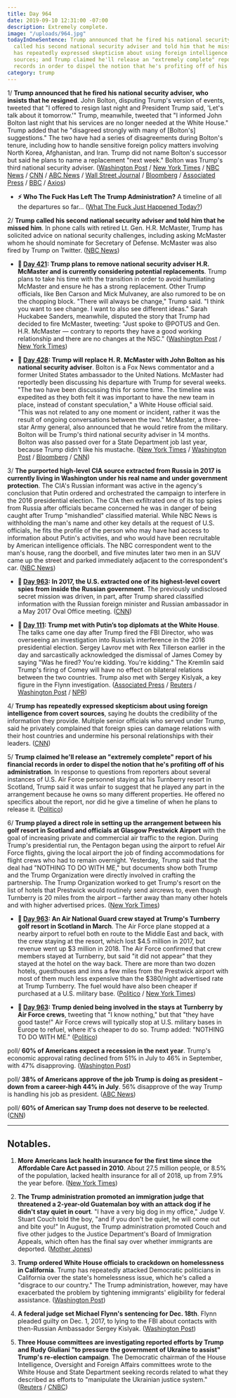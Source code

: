 ```yaml
---
title: Day 964
date: 2019-09-10 12:31:00 -07:00
description: Extremely complete.
image: "/uploads/964.jpg"
todayInOneSentence: Trump announced that he fired his national security adviser; Trump
  called his second national security adviser and told him that he missed him; Trump
  has repeatedly expressed skepticism about using foreign intelligence from covert
  sources; and Trump claimed he'll release an "extremely complete" report of his financial
  records in order to dispel the notion that he's profiting off of his administration.
category: trump
---
```


1/ **Trump announced that he fired his national security adviser, who insists that he resigned**. John Bolton, disputing Trump's version of events, tweeted that "I offered to resign last night and President Trump said, 'Let's talk about it tomorrow.'" Trump, meanwhile, tweeted that "I informed John Bolton last night that his services are no longer needed at the White House." Trump added that he "disagreed strongly with many of \[Bolton's\] suggestions." The two have had a series of disagreements during Bolton's tenure, including how to handle sensitive foreign policy matters involving North Korea, Afghanistan, and Iran. Trump did not name Bolton's successor but said he plans to name a replacement "next week." Bolton was Trump's third national security adviser. ([Washington Post](https://www.washingtonpost.com/politics/trump-fires-bolton-as-national-security-adviser-saying-he-disagreed-strongly-with-many-of-his-suggestions/2019/09/10/13409e2c-d3b9-11e9-9610-fb56c5522e1c_story.html) / [New York Times](https://www.nytimes.com/2019/09/10/us/politics/john-bolton-national-security-adviser-trump.html) / [NBC News](https://www.nbcnews.com/politics/donald-trump/trump-fires-national-security-adviser-john-bolton-n1051986) / [CNN](https://www.cnn.com/2019/09/10/politics/trump-john-bolton-out/) / [ABC News](https://abcnews.go.com/Politics/trump-fires-national-security-adviser-john-bolton/story?id=65512257) / [Wall Street Journal](https://www.wsj.com/articles/trump-says-john-bolton-is-leaving-white-house-11568131727) / [Bloomberg](https://www.bloomberg.com/news/articles/2019-09-10/trump-fires-bolton-as-top-security-adviser-citing-disagreements) / [Associated Press](https://apnews.com/788d664afbfd4565805dc1c0de8d4ffb) / [BBC](https://www.bbc.com/news/world-us-canada-49655279) / [Axios](https://www.axios.com/john-bolton-fired-donald-trump-tweet-a69a3771-2a62-4b15-a643-76f38d0614fb.html))

* **⚡️ Who The Fuck Has Left The Trump Administration?** A timeline of all the departures so far... ([What The Fuck Just Happened Today?](https://talk.whatthefuckjusthappenedtoday.com/t/who-the-fuck-has-left-the-trump-administration/908))

2/ **Trump called his second national security adviser and told him that he missed him**. In phone calls with retired Lt. Gen. H.R. McMaster, Trump has solicited advice on national security challenges, including asking McMaster whom he should nominate for Secretary of Defense. McMaster was also fired by Trump on Twitter. ([NBC News](https://www.nbcnews.com/politics/national-security/frustration-bolton-mounted-trump-reached-out-ex-adviser-mcmaster-n1051996))

* **📌 [Day 421](https://whatthefuckjusthappenedtoday.com/2018/03/16/day-421/#1-trump-plans-to-remove-national-sec): Trump plans to remove national security adviser H.R. McMaster and is currently considering potential replacements**. Trump plans to take his time with the transition in order to avoid humiliating McMaster and ensure he has a strong replacement. Other Trump officials, like Ben Carson and Mick Mulvaney, are also rumored to be on the chopping block. "There will always be change," Trump said. "I think you want to see change. I want to also see different ideas." Sarah Huckabee Sanders, meanwhile, disputed the story that Trump had decided to fire McMaster, tweeting: "Just spoke to @POTUS and Gen. H.R. McMaster — contrary to reports they have a good working relationship and there are no changes at the NSC." ([Washington Post](https://www.washingtonpost.com/politics/trump-decides-to-remove-national-security-adviser-and-others-may-follow/2018/03/15/fea2ebae-285c-11e8-bc72-077aa4dab9ef_story.html?utm_term=.aea9427e1773) / [New York Times](https://www.nytimes.com/2018/03/15/us/politics/trump-white-house-turnover.html))

* **📌 [Day 428](https://whatthefuckjusthappenedtoday.com/2018/03/23/day-428/#4-trump-will-replace-h-r-mcmaster-wi): Trump will replace H. R. McMaster with John Bolton as his national security adviser**. Bolton is a Fox News commentator and a former United States ambassador to the United Nations. McMaster had reportedly been discussing his departure with Trump for several weeks. "The two have been discussing this for some time. The timeline was expedited as they both felt it was important to have the new team in place, instead of constant speculation," a White House official said. "This was not related to any one moment or incident, rather it was the result of ongoing conversations between the two." McMaster, a three-star Army general, also announced that he would retire from the military. Bolton will be Trump's third national security adviser in 14 months. Bolton was also passed over for a State Department job last year, because Trump didn't like his mustache. ([New York Times](https://www.nytimes.com/2018/03/22/us/politics/hr-mcmaster-trump-bolton.html) / [Washington Post](https://www.washingtonpost.com/world/national-security/trump-names-former-ambassador-john-bolton-as-his-new-national-security-adviser/2018/03/22/aa1d19e6-2e20-11e8-8ad6-fbc50284fce8_story.html) / [Bloomberg](https://www.bloomberg.com/news/articles/2018-03-22/trump-replaces-mcmaster-with-bolton-as-national-security-adviser) / [CNN](https://www.cnn.com/2018/03/22/politics/trump-replace-national-security-adviser-mcmaster-bolton/index.html))

3/ **The purported high-level CIA source extracted from Russia in 2017 is currently living in Washington under his real name and under government protection**. The CIA's Russian informant was active in the agency's conclusion that Putin ordered and orchestrated the campaign to interfere in the 2016 presidential election. The CIA then exfiltrated one of its top spies from Russia after officials became concerned he was in danger of being caught after Trump "mishandled" classified material. While NBC News is withholding the man's name and other key details at the request of U.S. officials, he fits the profile of the person who may have had access to information about Putin's activities, and who would have been recruitable by American intelligence officials. The NBC correspondent went to the man's house, rang the doorbell, and five minutes later two men in an SUV came up the street and parked immediately adjacent to the correspondent's car. ([NBC News](https://www.nbcnews.com/news/us-news/possible-ex-russian-spy-cia-living-washington-area-n1051741))

* **📌 [Day 963](https://whatthefuckjusthappenedtoday.com/2019/09/09/day-963/#3-in-2017-the-u-s-extracted-one-of-i): In 2017, the U.S. extracted one of its highest-level covert spies from inside the Russian government**. The previously undisclosed secret mission was driven, in part, after Trump shared classified information with the Russian foreign minister and Russian ambassador in a May 2017 Oval Office meeting. ([CNN](https://www.cnn.com/2019/09/09/politics/russia-us-spy-extracted/index.html))

* **📌 [Day 111](https://whatthefuckjusthappenedtoday.com/2017/05/10/Day-111/#1-trump-met-with-putin%E2%80%99s-top-diploma): Trump met with Putin’s top diplomats at the White House**. The talks came one day after Trump fired the FBI Director, who was overseeing an investigation into Russia’s interference in the 2016 presidential election. Sergey Lavrov met with Rex Tillerson earlier in the day and sarcastically acknowledged the dismissal of James Comey by saying "Was he fired? You're kidding. You're kidding." The Kremlin said Trump's firing of Comey will have no effect on bilateral relations between the two countries. Trump also met with Sergey Kislyak, a key figure in the Flynn investigation. ([Associated Press](https://apnews.com/190c006d277c48f7954e472282a2436b/Official:-Trump-may-meet-top-Russian-diplomat-in-White-House) / [Reuters](https://www.reuters.com/article/us-usa-russia-idUSKBN1861V4) / [Washington Post](https://www.washingtonpost.com/world/national-security/trump-to-meet-top-russian-diplomat-at-the-white-house/2017/05/09/a32ccba6-3531-11e7-ab03-aa29f656f13e_story.html) / [NPR](http://www.npr.org/sections/thetwo-way/2017/05/10/527755991/trump-meets-with-russias-lavrov-at-the-white-house-today))

4/ **Trump has repeatedly expressed skepticism about using foreign intelligence from covert sources**, saying he doubts the credibility of the information they provide. Multiple senior officials who served under Trump, said he privately complained that foreign spies can damage relations with their host countries and undermine his personal relationships with their leaders. ([CNN](https://www.cnn.com/2019/09/10/politics/donald-trump-foreign-spies-skeptical/))

5/ **Trump claimed he'll release an "extremely complete" report of his financial records in order to dispel the notion that he's profiting off of his administration**. In response to questions from reporters about several instances of U.S. Air Force personnel staying at his Turnberry resort in Scotland, Trump said it was unfair to suggest that he played any part in the arrangement because he owns so many different properties. He offered no specifics about the report, nor did he give a timeline of when he plans to release it. ([Politico](https://www.politico.com/story/2019/09/09/trump-financial-information-1486965))

6/ **Trump played a direct role in setting up the arrangement between his golf resort in Scotland and officials at Glasgow Prestwick Airport** with the goal of increasing private and commercial air traffic to the region. During Trump's presidential run, the Pentagon began using the airport to refuel Air Force flights, giving the local airport the job of finding accommodations for flight crews who had to remain overnight. Yesterday, Trump said that the deal had "NOTHING TO DO WITH ME," but documents show both Trump and the Trump Organization were directly involved in crafting the partnership. The Trump Organization worked to get Trump's resort on the list of hotels that Prestwick would routinely send aircrews to, even though Turnberry is 20 miles from the airport – farther away than many other hotels and with higher advertised prices. ([New York Times](https://www.nytimes.com/2019/09/09/us/politics/trump-hotel-turnberry.html))

* **📌 [Day 963](https://whatthefuckjusthappenedtoday.com/2019/09/09/day-963/#1-an-air-national-guard-crew-stayed): An Air National Guard crew stayed at Trump's Turnberry golf resort in Scotland in March**. The Air Force plane stopped at a nearby airport to refuel both en route to the Middle East and back, with the crew staying at the resort, which lost $4.5 million in 2017, but revenue went up $3 million in 2018. The Air Force confirmed that crew members stayed at Turnberry, but said "it did not appear" that they stayed at the hotel on the way back. There are more than two dozen hotels, guesthouses and inns a few miles from the Prestwick airport with most of them much less expensive than the $380/night advertised rate at Trump Turnberry. The fuel would have also been cheaper if purchased at a U.S. military base. ([Politico](https://www.politico.com/story/2019/09/06/air-force-trump-scottish-retreat-1484337) / [New York Times](https://www.nytimes.com/2019/09/07/us/politics/military-stopover-trump-turnberry.html))

* **📌 [Day 963](https://whatthefuckjusthappenedtoday.com/2019/09/09/day-963/#2-trump-denied-being-involved-in-the): Trump denied being involved in the stays at Turnberry by Air Force crews**, tweeting that "I know nothing," but that "they have good taste!" Air Force crews will typically stop at U.S. military bases in Europe to refuel, where it's cheaper to do so. Trump added: "NOTHING TO DO WITH ME." ([Politico](https://www.politico.com/story/2019/09/09/trump-air-force-scotland-resort-1486440))

poll/ **60% of Americans expect a recession in the next year**. Trump's economic approval rating declined from 51% in July to 46% in September, with 47% disapproving. ([Washington Post](https://www.washingtonpost.com/politics/six-in-10-americans-expect-a-recession-and-higher-prices-as-trumps-approval-rating-slips-washington-post-abc-news-poll-finds/2019/09/10/d99f3408-d2d7-11e9-ab26-e6dbebac45d3_story.html))

poll/ **38% of Americans approve of the job Trump is doing as president – down from a career-high 44% in July**. 56% disapprove of the way Trump is handling his job as president. ([ABC News](https://abcnews.go.com/Politics/ten-call-recession-trump-approval-drops-points-poll/story?id=65414875))

poll/ **60% of American say Trump does not deserve to be reelected**. ([CNN](https://www.cnn.com/2019/09/10/politics/cnn-poll-trump-reelection-2020/index.html))

---

## Notables.

1. **More Americans lack health insurance for the first time since the Affordable Care Act passed in 2010**. About 27.5 million people, or 8.5% of the population, lacked health insurance for all of 2018, up from 7.9% the year before. ([New York Times](https://www.nytimes.com/2019/09/10/business/economy/health-insurance-poverty-rate-census.html))

2. **The Trump administration promoted an immigration judge that threatened a 2-year-old Guatemalan boy with an attack dog if he didn't stay quiet in court**. "I have a very big dog in my office," Judge V. Stuart Couch told the boy, "and if you don't be quiet, he will come out and bite you!" In August, the Trump administration promoted Couch and five other judges to the Justice Department's Board of Immigration Appeals, which often has the final say over whether immigrants are deported. ([Mother Jones](https://www.motherjones.com/politics/2019/09/judge-promoted-by-trump-administration-threatened-a-2-year-old-with-an-attack-dog/))

3. **Trump ordered White House officials to crackdown on homelessness in California**. Trump has repeatedly attacked Democratic politicians in California over the state's homelessness issue, which he's called a "disgrace to our country." The Trump administration, however, may have exacerbated the problem by tightening immigrants' eligibility for federal assistance. ([Washington Post](https://www.washingtonpost.com/business/2019/09/10/trump-pushing-major-crackdown-homeless-camps-california-with-aides-discussing-moving-residents-government-backed-facilities/))

4. **A federal judge set Michael Flynn's sentencing for Dec. 18th**. Flynn pleaded guilty on Dec. 1, 2017, to lying to the FBI about contacts with then-Russian Ambassador Sergey Kislyak. ([Washington Post](https://www.washingtonpost.com/local/legal-issues/michael-flynn-sentencing-set-for-dec-18-in-case-where-he-pleaded-guilty-to-lying-to-fbi/2019/09/10/f6ced252-d315-11e9-86ac-0f250cc91758_story.html))

5. **Three House committees are investigating reported efforts by Trump and Rudy Giuliani "to pressure the government of Ukraine to assist" Trump's re-election campaign**. The Democratic chairman of the House Intelligence, Oversight and Foreign Affairs committees wrote to the White House and State Department seeking records related to what they described as efforts to "manipulate the Ukrainian justice system." ([Reuters](https://www.reuters.com/article/us-usa-trump-ukraine-giuliani-idUSKCN1VU1SA) / [CNBC](https://www.cnbc.com/2019/09/09/house-will-probe-trump-giuliani-pressure-on-ukraine-to-hurt-biden.html))
